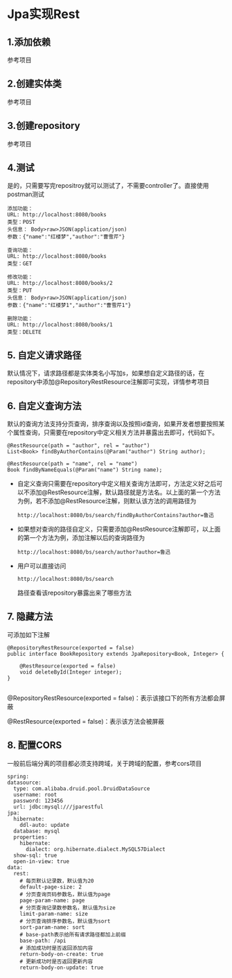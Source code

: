 # Jpa实现Rest

## 1.添加依赖

参考项目

## 2.创建实体类

参考项目

## 3.创建repository

参考项目

## 4.测试

是的，只需要写完repositroy就可以测试了，不需要controller了。直接使用postman测试

```
添加功能：
URL: http://localhost:8080/books
类型：POST
头信息： Body>raw>JSON(application/json)
参数：{"name":"红楼梦","author":"曹雪芹"}
```

```
查询功能：
URL: http://localhost:8080/books
类型：GET
```

```
修改功能：
URL: http://localhost:8080/books/2
类型：PUT
头信息： Body>raw>JSON(application/json)
参数：{"name":"红楼梦1","author":"曹雪芹1"}
```

```
删除功能：
URL: http://localhost:8080/books/1
类型：DELETE
```



## 5. 自定义请求路径

默认情况下，请求路径都是实体类名小写加s，如果想自定义路径的话，在repository中添加@RepositoryRestResource注解即可实现，详情参考项目



## 6. 自定义查询方法

默认的查询方法支持分页查询，排序查询以及按照id查询，如果开发者想要按照某个属性查询，只需要在repository中定义相关方法并暴露出去即可，代码如下。

```
@RestResource(path = "author", rel = "author")
List<Book> findByAuthorContains(@Param("author") String author);

@RestResource(path = "name", rel = "name")
Book findByNameEquals(@Param("name") String name);
```

- 自定义查询只需要在repository中定义相关查询方法即可，方法定义好之后可以不添加@RestResource注解，默认路径就是方法名。以上面的第一个方法为例，若不添加@RestResource注解，则默认该方法的调用路径为

  ```
  http://localhost:8080/bs/search/findByAuthorContains?author=鲁迅
  ```

  

- 如果想对查询的路径自定义，只需要添加@RestResource注解即可，以上面的第一个方法为例，添加注解以后的查询路径为

  ```
  http://localhost:8080/bs/search/author?author=鲁迅
  ```

- 用户可以直接访问

  ```
  http://localhost:8080/bs/search
  ```

  路径查看该repository暴露出来了哪些方法

  

## 7. 隐藏方法

可添加如下注解

```
@RepositoryRestResource(exported = false)
public interface BookRepository extends JpaRepository<Book, Integer> {

    @RestResource(exported = false)
    void deleteById(Integer integer);
}


```

@RepositoryRestResource(exported = false)：表示该接口下的所有方法都会屏蔽

@RestResource(exported = false)：表示该方法会被屏蔽



## 8. 配置CORS

一般前后端分离的项目都必须支持跨域，关于跨域的配置，参考cors项目

  ```
  spring:
  datasource:
    type: com.alibaba.druid.pool.DruidDataSource
    username: root
    password: 123456
    url: jdbc:mysql:///jparestful
  jpa:
    hibernate:
      ddl-auto: update
    database: mysql
    properties:
      hibernate:
        dialect: org.hibernate.dialect.MySQL57Dialect
    show-sql: true
    open-in-view: true
  data:
    rest:
      # 每页默认记录数，默认值为20
      default-page-size: 2
      # 分页查询页码参数名，默认值为page
      page-param-name: page
      # 分页查询记录数参数名，默认值为size
      limit-param-name: size
      # 分页查询排序参数名，默认值为sort
      sort-param-name: sort
      # base-path表示给所有请求路径都加上前缀
      base-path: /api
      # 添加成功时是否返回添加内容
      return-body-on-create: true
      # 更新成功时是否返回更新内容
      return-body-on-update: true
  ```


